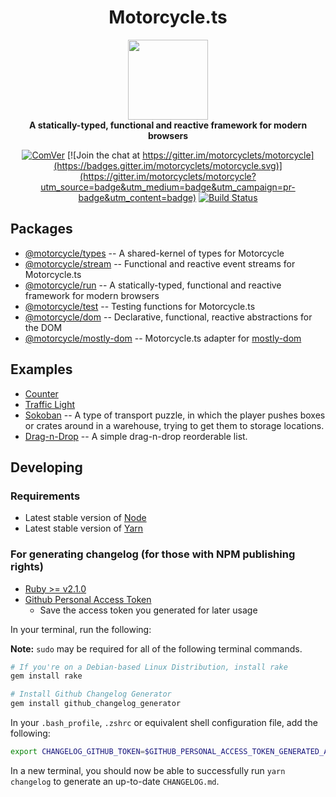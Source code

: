<h1 align='center'>Motorcycle.ts</h1>

<div align='center'>
  <img src='https://github.com/motorcyclets/motorcycle/raw/master/.assets/logo.png' width='128' />
</div>

<div align='center'>
  <strong>A statically-typed, functional and reactive framework for modern browsers</strong>
</div>

<div align='center'>

[![ComVer](https://img.shields.io/badge/ComVer-compliant-brightgreen.svg)](https://github.com/staltz/comver)
[![Join the chat at https://gitter.im/motorcyclets/motorcycle](https://badges.gitter.im/motorcyclets/motorcycle.svg)](https://gitter.im/motorcyclets/motorcycle?utm_source=badge&utm_medium=badge&utm_campaign=pr-badge&utm_content=badge)
[![Build Status](https://travis-ci.org/motorcyclets/motorcycle.svg?branch=master)](https://travis-ci.org/motorcyclets/motorcycle)

</div>

## Packages

- [@motorcycle/types](./packages/types) -- A shared-kernel of types for Motorcycle
- [@motorcycle/stream](./packages/stream) -- Functional and reactive event streams for Motorcycle.ts
- [@motorcycle/run](./packages/run) -- A statically-typed, functional and reactive framework for modern browsers
- [@motorcycle/test](./packages/test) -- Testing functions for Motorcycle.ts
- [@motorcycle/dom](./packages/dom) -- Declarative, functional, reactive abstractions for the DOM
- [@motorcycle/mostly-dom](./packages/mostly-dom) -- Motorcycle.ts adapter for [mostly-dom](https://github.com/TylorS167/mostly-dom)

## Examples

- [Counter](./examples/counter)
- [Traffic Light](./examples/traffic-light)
- [Sokoban](./examples/sokoban) -- A type of transport puzzle, in which the player pushes boxes or crates around in a warehouse, trying to get them to storage locations.
- [Drag-n-Drop](./examples/drag-n-drop) -- A simple drag-n-drop reorderable list.

## Developing

### Requirements

* Latest stable version of [Node](https://github.com/creationix/nvm)
* Latest stable version of [Yarn](https://yarnpkg.com)

### For generating changelog (for those with NPM publishing rights)

* [Ruby >= v2.1.0](https://www.ruby-lang.org/en/downloads/)
* [Github Personal Access Token](https://github.com/settings/tokens)
  - Save the access token you generated for later usage

In your terminal, run the following:

**Note:** `sudo` may be required for all of the following terminal commands.

```sh
# If you're on a Debian-based Linux Distribution, install rake
gem install rake

# Install Github Changelog Generator
gem install github_changelog_generator
```

In your `.bash_profile`, `.zshrc` or equivalent shell configuration file, add the 
following:

```sh
export CHANGELOG_GITHUB_TOKEN=$GITHUB_PERSONAL_ACCESS_TOKEN_GENERATED_ABOVE
```

In a new terminal, you should now be able to successfully run `yarn changelog`
to generate an up-to-date `CHANGELOG.md`.

